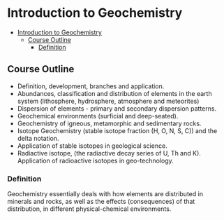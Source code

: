 # Introduction to Geochemistry

<!--toc:start-->
- [Introduction to Geochemistry](#introduction-to-geochemistry)
  - [Course Outline](#course-outline)
    - [Definition](#definition)
<!--toc:end-->

## Course Outline
* Definition, development, branches and application.
* Abundances, classification and distribution of elements in
  the earth system (lithosphere, hydrosphere, atmosphere and meteorites)
* Dispersion of elements - primary and secondary dispersion patterns.
* Geochemical environments (surficial and deep-seated).
* Geochemistry of igneous, metamorphic and sedimentary rocks.
* Isotope Geochemistry (stable isotope fraction (H, O, N, S, C)) and the delta notation.
* Application of stable isotopes in geological science.
* Radiactive isotope, (the radiactive decay series of U, Th and K).
Application of radioactive isotopes in geo-technology.

### Definition
Geochemistry essentially deals with how elements are distributed in minerals and rocks,
as well as the effects (consequences) of that distribution, in different physical-chemical
environments.
